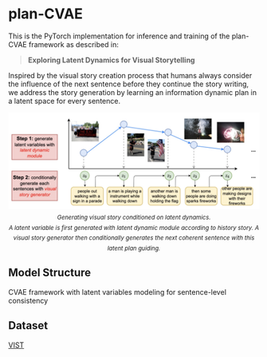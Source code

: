 # plan-CVAE

This is the PyTorch implementation for inference and training of the plan-CVAE framework as described in:

> **Exploring Latent Dynamics for Visual Storytelling**

Inspired by the visual story creation process that humans always consider the influence of the next sentence before they continue the story writing, we address the story generation by learning an information dynamic plan in a latent space for every sentence.

<p align="center">
     <img src="https://github.com/feizc/Latent-Dynamics/blob/main/images/case.png" alt="Latent Dynamics">
     <br/>
     <sub><em>
      Generating visual story conditioned on latent dynamics. <br/> 
      A latent variable is first generated with latent dynamic module according to history story. A visual story generator then conditionally generates the next coherent sentence with this latent plan guiding.
    </em></sub>
</p>


## Model Structure 

CVAE framework with latent variables modeling for sentence-level consistency

## Dataset 

[VIST](https://visionandlanguage.net/VIST/) 

